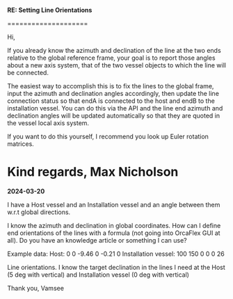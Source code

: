 **RE: Setting Line Orientations**

====================

Hi,

If you already know the azimuth and declination of the line at the two ends relative to the global reference frame, your goal is to report those angles about a new axis system, that of the two vessel objects to which the line will be connected.

The easiest way to accomplish this is to fix the lines to the global frame, input the azimuth and declination angles accordingly, then update the line connection status so that endA is connected to the host and endB to the installation vessel. You can do this via the API and the line end azimuth and declination angles will be updated automatically so that they are quoted in the vessel local axis system.

If you want to do this yourself, I recommend you look up Euler rotation matrices.

Kind regards,
Max Nicholson
====================

**2024-03-20**

I have a Host vessel and an Installation vessel and an angle between them w.r.t global directions.

I know the azimuth and declination in global coordinates. How can I define end orientations of the lines with a formula (not going into OrcaFlex GUI at all). Do you have an knowledge article  or something I can use?

Example data:
Host: 0  0             -9.46      0             -0.21      0
Installation vessel: 100   150        0             0             0             26

Line orientations. I know the target declination in the lines I need at the Host (5 deg with vertical) and Installation vessel (0 deg with vertical)

Thank you,
Vamsee
